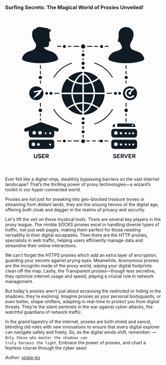 ### Surfing Secrets: The Magical World of Proxies Unveiled!

<img src="images/blogs/proxy-sec.png" alt="proxy-sec" class="md-img">

Ever felt like a digital ninja, stealthily bypassing barriers on the vast internet landscape? That’s the thrilling power of proxy technologies—a wizard’s toolkit in our hyper-connected world.

Proxies are not just for sneaking into geo-blocked treasure troves or streaming from distant lands, they are the unsung heroes of the digital age, offering both cloak and dagger in the realms of privacy and security.

Let's lift the veil on these mystical tools. There are several key players in the proxy league. The nimble SOCKS proxies excel in handling diverse types of traffic, not just web pages, making them perfect for those needing versatility in their digital escapades. Then there are the HTTP proxies, specialists in web traffic, helping users efficiently manage data and streamline their online interactions.

We can’t forget the HTTPS proxies which add an extra layer of encryption, guarding your secrets against prying eyes. Meanwhile, Anonymous proxies are the incognito mode of the proxy world, wiping your digital footprints clean off the map. Lastly, the Transparent proxies—though less secretive, they optimize internet usage and speed, playing a crucial role in network management.

But today's proxies aren’t just about accessing the restricted or hiding in the shadows; they’re evolving. Imagine proxies as your personal bodyguards, or even better, shape-shifters, adapting in real-time to protect you from digital threats. They’re the silent sentinels in the war against cyber-attacks, the watchful guardians of network traffic.

In the grand tapestry of the internet, proxies are both shield and sword, blending old roles with new innovations to ensure that every digital explorer can navigate safely and freely. So, as the digital winds shift, remember: &mdash; <code>Only those who master the shadows can truly harness the light</code>. Embrace the power of proxies, and chart a fearless course through the cyber seas!

*Author: <a href="https://github.com/vickie-ks" target="_blank">vickie-ks</a>*
